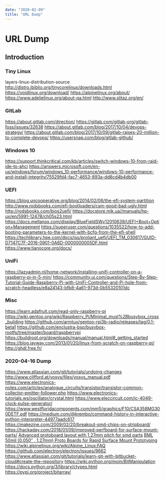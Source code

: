 ```yaml
---
date: "2020-02-09"
title: "URL Dump"
---
```

<!-- 2020-02-09-URL-Dump -->

<!-- markdownlint-disable MD025 -->
# URL Dump
<!-- markdownlint-enable MD025 -->

## Introduction

<!-- markdownlint-disable MD034 -->

### Tiny Linux
layers-linux-distribution-source
http://distro.ibiblio.org/tinycorelinux/downloads.html
https://voidlinux.org/download/
https://alpinelinux.org/about/
https://www.adelielinux.org/about-qa.html
http://www.slitaz.org/en/

### GitLab

https://about.gitlab.com/direction/
https://gitlab.com/gitlab-org/gitlab-foss/issues/32638
https://about.gitlab.com/blog/2017/10/04/devops-strategy/
https://about.gitlab.com/blog/2017/10/09/gitlab-raises-20-million-to-complete-devops/
https://usersnap.com/blog/gitlab-github/

### Windows 10

https://support.thinkcritical.com/kb/articles/switch-windows-10-from-raid-ide-to-ahci
https://answers.microsoft.com/en-us/windows/forum/windows_10-performance/windows-10-performance-and-install-integrity/75529fd4-fac7-4653-893a-dd8cd4b4db00

### UEFI

https://blog.uncooperative.org/blog/2014/02/06/the-efi-system-partition
http://www.rodsbooks.com/efi-bootloaders/csm-good-bad-ugly.html
http://rodsbooks.com/bios2uefi/
https://docstore.mik.ua//manuals/hp-ux/en/5991-1247B/ch05s23.html
https://docs.mellanox.com/display/BlueFieldSWv12010639/UEFI+Boot+Option+Management
https://superuser.com/questions/1035522/how-to-add-booting-parameters-to-the-kernel-with-bcfg-from-the-efi-shell
https://techlibrary.hpe.com/docs/iss/proliant_uefi/UEFI_TM_030617/GUID-D7147C7F-2016-0901-0A6D-0000000005DF.html
https://www.tianocore.org/docs/

### UniFi

https://lazyadmin.nl/home-network/installing-unifi-controller-on-a-raspberry-pi-in-5-min/
https://community.ui.com/questions/Step-By-Step-Tutorial-Guide-Raspberry-Pi-with-UniFi-Controller-and-Pi-hole-from-scratch-headless/e8a24143-bfb8-4a61-973d-0b55320101dc

### Misc

https://learn.adafruit.com/read-only-raspberry-pi
https://wiki.gentoo.org/wiki/Raspberry_Pi/Minimal_musl%2Bbusybox_cross_building
https://github.com/armtux/gentoo-rpi3b-radio/releases/tag/0.1-beta1
https://github.com/enclustra-bsp/busybox-rootfs/tree/master/board/raspberrypi
https://buildroot.org/downloads/manual/manual.html#_getting_started
https://blog.jayway.com/2013/01/20/linux-from-scratch-on-raspberry-pi/
http://ghdl.free.fr/

### 2020-04-16 Dump

https://www.atlassian.com/git/tutorials/undoing-changes
http://www.clifford.at/yosys/files/yosys_manual.pdf
https://www.electronics-notes.com/articles/analogue_circuits/transistor/transistor-common-collector-emitter-follower.php
https://www.electronics-tutorials.ws/oscillator/crystal.html
https://www.eleccircuit.com/ic-4049-clock-pulse-generator/
https://www.westfloridacomponents.com/mm5/graphics/F10/CSA358MG300DETF.pdf
https://medium.com/@krembo/command-history-in-interactive-python-interpreter-44977aadc617
https://makezine.com/2009/02/20/breakout-smd-chips-on-stripboard/
https://hackaday.com/2018/01/09/improved-perfboard-for-surface-mount-parts/
[Advanced protoboard layout with 1.27mm pitch for smd parts](https://github.com/electroniceel/protoboard)
[BML 50mil (0.050″ , 1.27mm) Proto Boards for Rapid Surface Mount Prototyping](https://blackmesalabs.wordpress.com/2017/12/03/bml-50mil-0-050-proto-boards-for-rapid-surface-mount-prototyping/)
https://wiki.alpinelinux.org/wiki/Alpine_Linux:FAQ
https://github.com/electron/electron/issues/9662
https://www.atlassian.com/git/tutorials/learn-git-with-bitbucket-cloud#create-the-repository
https://wiki.python.org/moin/BitManipulation
https://docs.python.org/3/library/ctypes.html
https://pypi.org/project/bitarray/

<!-- markdownlint-enable MD034 -->
